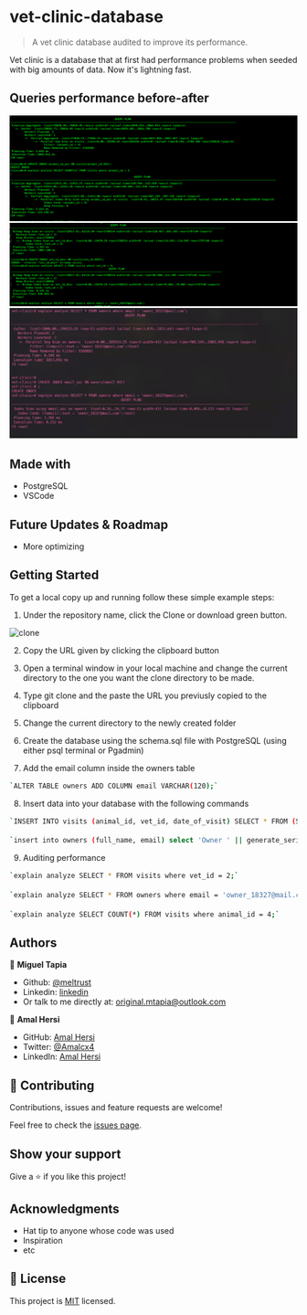 # vet-clinic-database

> A vet clinic database audited to improve its performance.

Vet clinic is a database that at first had performance problems when seeded with big amounts of data. Now it's lightning fast.

## Queries performance before-after
<img src="ScreenShot.png">

<img src="ScreenShot1.png">

<img src="ScreenShot3.png">

## Made with

- PostgreSQL
- VSCode


## Future Updates & Roadmap

- More optimizing

## Getting Started

To get a local copy up and running follow these simple example steps:

1. Under the repository name, click the Clone or download green button.

![clone](https://user-images.githubusercontent.com/53324035/73660989-4451aa80-4667-11ea-8a89-176f89d6548a.png)

2. Copy the URL given by clicking the clipboard button

3. Open a terminal window in your local machine and change the current directory to the one you want the clone directory to be made.

4. Type  git clone and the paste the URL you previusly copied to the clipboard

5. Change the current directory to the newly created folder

6. Create the database using the schema.sql file with PostgreSQL (using either psql terminal or Pgadmin)

7. Add the email column inside the owners table 

```bash
`ALTER TABLE owners ADD COLUMN email VARCHAR(120);`
```
8. Insert data into your database with the following commands 

```bash
`INSERT INTO visits (animal_id, vet_id, date_of_visit) SELECT * FROM (SELECT id FROM animals) animal_ids, (SELECT id FROM vets) vets_ids, generate_series('1980-01-01'::timestamp, '2021-01-01', '4 hours') visit_timestamp;`

`insert into owners (full_name, email) select 'Owner ' || generate_series(1,2500000), 'owner_' || generate_series(1,2500000) || '@mail.com';`

```

9. Auditing performance

```bash
`explain analyze SELECT * FROM visits where vet_id = 2;`

`explain analyze SELECT * FROM owners where email = 'owner_18327@mail.com';`

`explain analyze SELECT COUNT(*) FROM visits where animal_id = 4;`

```


## Authors

👤 **Miguel Tapia**

- Github: [@meltrust](https://github.com/meltrust)
- Linkedin: [linkedin](https://www.linkedin.com/in/meltrust/)
- Or talk to me directly at: original.mtapia@outlook.com

👤 **Amal Hersi**

- GitHub: [Amal Hersi](https://github.com/Amalcxc)
- Twitter: [@Amalcx4](https://twitter.com/home?lang=en)
- LinkedIn: [Amal Hersi](https://www.linkedin.com/in/amal-hersi-a29583205/)


## 🤝 Contributing

Contributions, issues and feature requests are welcome!

Feel free to check the [issues page](issues/).

## Show your support

Give a ⭐️ if you like this project!

## Acknowledgments

- Hat tip to anyone whose code was used
- Inspiration
- etc

## 📝 License

This project is [MIT](lic.url) licensed.
